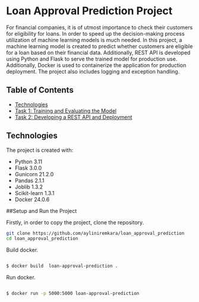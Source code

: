 # Loan Approval Prediction Project
For financial companies, it is of utmost importance to check their customers for eligibility for loans. In order to speed up the decision-making process utilization of machine learning models is much needed.
In this project, a machine learning model is created to predict whether customers are eligible for a loan based on their financial data. Additionally, REST API is developed using Python and Flask to serve the trained model for production use. Additionally, Docker is used to containerize the application for production deployment. The project also includes logging and exception handling. 

## Table of Contents
- [Technologies](#tech)
- [Task 1: Training and Evaluating the Model](#task-1)
- [Task 2: Developing a REST API and Deployment](#task-2)

    
## Technologies
The project is created with:
- Python 3.11
- Flask 3.0.0
- Gunicorn 21.2.0
- Pandas 2.1.1
- Joblib 1.3.2
- Scikit-learn 1.3.1
- Docker 24.0.6



##Setup and Run the Project

Firstly, in order to copy the project, clone the repository.

```bash
git clone https://github.com/ayliniremkara/loan_approval_prediction
cd loan_approval_prediction
```

Build docker. 

```bash

$ docker build  loan-approval-prediction .

```

Run docker. 

```bash

$ docker run -p 5000:5000 loan-approval-prediction

```






